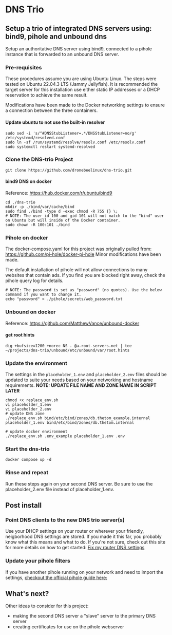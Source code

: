 # DNS Trio
## Setup a trio of integrated DNS servers using: bind9, pihole and unbound dns
Setup an authoritative DNS server using bind9, connected to a pihole instance that is forwarded to an unbound DNS server.
### Pre-requisites
These procedures assume you are using Ubuntu Linux. The steps were tested on Ubuntu 22.04.3 LTS (Jammy Jellyfish). It is recommended the target server for this installation use either static IP addresses or a DHCP reservation to achieve the same result.

Modifications have been made to the Docker networking settings to ensure a connection between the three containers.
#### Update ubuntu to not use the built-in resolver
```
sudo sed -i 's/^#DNSStubListener=.*/DNSStubListener=no/g' /etc/systemd/resolved.conf
sudo ln -sf /run/systemd/resolve/resolv.conf /etc/resolv.conf
sudo systemctl restart systemd-resolved
```
### Clone the DNS-trio Project
```
git clone https://github.com/dronebeelinux/dns-trio.git
```
#### bind9 DNS on docker
Reference:
https://hub.docker.com/r/ubuntu/bind9
```
cd ./dns-trio
mkdir -p ./bind/var/cache/bind
sudo find ./bind -type d -exec chmod -R 755 {} \;
# NOTE: The user id 100 and gid 101 will not match to the "bind" user on Ubuntu but will inside of the Docker container.
sudo chown -R 100:101 ./bind
```
### Pihole on docker
The docker-compose.yaml for this project was originally pulled from:
https://github.com/pi-hole/docker-pi-hole
Minor modifications have been made.

The default installation of pihole will not allow connections to many websites that contain ads. If you find you are blocked right away, check the pihole query log for details.
```
# NOTE: The password is set as "password" (no quotes). Use the below command if you want to change it.
echo "password" > ./pihole/secrets/web_password.txt
```
### Unbound on docker
Reference:
https://github.com/MatthewVance/unbound-docker

#### get root hints
```
dig +bufsize=1200 +norec NS . @a.root-servers.net | tee ~/projects/dns-trio/unbound/etc/unbound/var/root.hints
```
### Update the environment
The settings in the ```placeholder_1.env``` and ```placeholder_2.env``` files should be updated to suite your needs based on your networking and hostname requirements.
**NOTE: UPDATE FILE NAME AND ZONE NAME IN SCRIPT LATER**
```
chmod +x replace_env.sh
vi placeholder_1.env
vi placeholder_2.env
# update DNS zone
./replace_env.sh bind/etc/bind/zones/db.thetom_example.internal placeholder_1.env bind/etc/bind/zones/db.thetom.internal

# update docker environment
./replace_env.sh .env_example placeholder_1.env .env
```
### Start the dns-trio
```
docker compose up -d
```
### Rinse and repeat
Run these steps again on your second DNS server. Be sure to use the placeholder_2.env file instead of placeholder_1.env.
## Post install
### Point DNS clients to the new DNS trio server(s)
Use your DHCP settings on your router or wherever your friendly, neigborhood DNS settings are stored. If you made it this far, you probably know what this means and what to do. If you're not sure, check out this site for more details on how to get started: [Fix my router DNS settings](https://letmegooglethat.com/?q=how+do+i+update+the+dns+server+setting+on+my+router%3F)
### Update your pihole filters
If you have another pihole running on your network and need to import the settings, [checkout the official pihole guide here:](https://docs.pi-hole.net/core/pihole-command/?h=telepor#teleport)
## What's next?
Other ideas to consider for this project:
* making the second DNS server a "slave" server to the primary DNS server
* creating certificates for use on the pihole webserver
